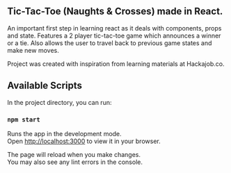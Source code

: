 ## Tic-Tac-Toe (Naughts & Crosses) made in React. 
An important first step in learning react as it deals with components, props and state.
Features a 2 player tic-tac-toe game which announces a winner or a tie. 
Also allows the user to travel back to previous game states and make new moves.

Project was created with inspiration from learning materials at Hackajob.co.
## Available Scripts

In the project directory, you can run:

### `npm start`

Runs the app in the development mode.\
Open [http://localhost:3000](http://localhost:3000) to view it in your browser.

The page will reload when you make changes.\
You may also see any lint errors in the console.
